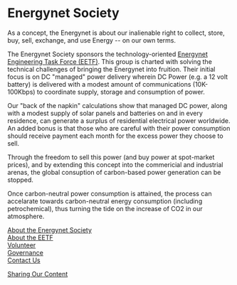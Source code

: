 # Energynet Society


As a concept, the Energynet is about our inalienable right to collect, store, buy, sell, exchange, and use Energy -- on our own terms.

The Energynet Society sponsors the technology-oriented [Energynet Engineering Task Force (EETF)](/eetf). This group is charted with solving the technical challenges of bringing the Energynet into fruition. Their initial focus is on DC "managed" power delivery wherein DC Power (e.g. a 12 volt battery) is delivered with a modest amount of communications (10K-100Kbps) to coordinate supply, storage and consumption of power.

Our "back of the napkin" calculations show that managed DC power, along with a modest supply of solar panels and batteries on and in every residence, can generate a surplus of residential electrical power worldwide. An added bonus is that those who are careful with their power consumption should receive payment each month for the excess power they choose to sell.

Through the freedom to sell this power (and buy power at spot-market prices), and by extending this concept into the commericial and industrial arenas, the global consuption of carbon-based power generation can be stopped.

Once carbon-neutral power consumption is attained, the process can accelarate towards carbon-neutral energy consumption (including petrochemical), thus turning the tide on the increase of CO2 in our atmosphere.

[About the Energynet Society](/about)<br>
[About the EETF](/eetf)<br>
[Volunteer](/volunteer)<br>
[Governance](/governance)<br>
[Contact Us](/contact)<br>
<!-- [Follow Us](/follow)<br> -->
[Sharing Our Content](/sharing)<br>
<!-- [Privacy Policy](/privacy)<br> -->

